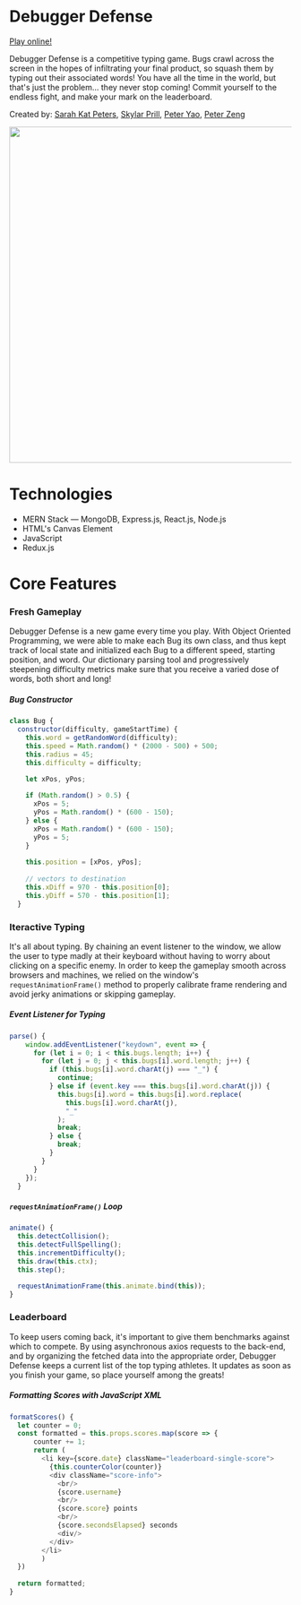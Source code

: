 # Debugger Defense
[Play online!](https://debuggerdefense.herokuapp.com/#/)

Debugger Defense is a competitive typing game. Bugs crawl across the screen in the hopes of infiltrating your final product, so squash them by typing out their associated words! You have all the time in the world, but that's just the problem... they never stop coming! Commit yourself to the endless fight, and make your mark on the leaderboard.

Created by: [Sarah Kat Peters](https://github.com/kat-onyx), [Skylar Prill](https://github.com/L412/), [Peter Yao](https://github.com/peteryao7), [Peter Zeng](https://github.com/pzengpzeng)

<p align="center" >
 <img src="https://github.com/peteryao7/debugger-defense/blob/master/frontend/public/game/debugger-defense-gameplay.png" width="600" />
</p>

# Technologies
* MERN Stack — MongoDB, Express.js, React.js, Node.js
* HTML's Canvas Element
* JavaScript
* Redux.js

# Core Features
### Fresh Gameplay
Debugger Defense is a new game every time you play. With Object Oriented Programming, we were able to make each Bug its own class, and thus kept track of local state and initialized each Bug to a different speed, starting position, and word. Our dictionary parsing tool and progressively steepening difficulty metrics make sure that you receive a varied dose of words, both short and long!

##### Bug Constructor
```javascript
class Bug {
  constructor(difficulty, gameStartTime) {
    this.word = getRandomWord(difficulty);
    this.speed = Math.random() * (2000 - 500) + 500;
    this.radius = 45;
    this.difficulty = difficulty;
    
    let xPos, yPos;

    if (Math.random() > 0.5) {
      xPos = 5;
      yPos = Math.random() * (600 - 150);
    } else {
      xPos = Math.random() * (600 - 150);
      yPos = 5;
    }
    
    this.position = [xPos, yPos];
    
    // vectors to destination
    this.xDiff = 970 - this.position[0];
    this.yDiff = 570 - this.position[1];
  }
```

### Iteractive Typing
It's all about typing. By chaining an event listener to the window, we allow the user to type madly at their keyboard without having to worry about clicking on a specific enemy. In order to keep the gameplay smooth across browsers and machines, we relied on the window's `requestAnimationFrame()` method to properly calibrate frame rendering and avoid jerky animations or skipping gameplay.

##### Event Listener for Typing
```javascript
parse() {
    window.addEventListener("keydown", event => {
      for (let i = 0; i < this.bugs.length; i++) {
        for (let j = 0; j < this.bugs[i].word.length; j++) {
          if (this.bugs[i].word.charAt(j) === "_") {
            continue;
          } else if (event.key === this.bugs[i].word.charAt(j)) {
            this.bugs[i].word = this.bugs[i].word.replace(
              this.bugs[i].word.charAt(j),
              "_"
            );
            break;
          } else {
            break;
          }
        }
      }
    });
  }
```

##### `requestAnimationFrame()` Loop
```javascript 
animate() {
  this.detectCollision();
  this.detectFullSpelling();
  this.incrementDifficulty();
  this.draw(this.ctx);
  this.step();

  requestAnimationFrame(this.animate.bind(this));
}
```

### Leaderboard
To keep users coming back, it's important to give them benchmarks against which to compete. By using asynchronous axios requests to the back-end, and by organizing the fetched data into the appropriate order, Debugger Defense keeps a current list of the top typing athletes. It updates as soon as you finish your game, so place yourself among the greats!

##### Formatting Scores with JavaScript XML
```javascript 
formatScores() {
  let counter = 0;
  const formatted = this.props.scores.map(score => {
      counter += 1;
      return (
        <li key={score.date} className="leaderboard-single-score">
          {this.counterColor(counter)}
          <div className="score-info">
            <br/>
            {score.username} 
            <br/> 
            {score.score} points
            <br/> 
            {score.secondsElapsed} seconds
            <div/>
          </div>
        </li>
        )
  })
  
  return formatted;
}
```
